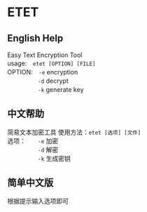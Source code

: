 # ETET

## English Help

Easy Text Encryption Tool  
usage:　`etet [OPTION] [FILE]`  
OPTION:　`-e` encryption  
　　　　　`-d` decrypt  
　　　　　`-k` generate key  

## 中文帮助

简易文本加密工具
使用方法：`etet [选项] [文件]`  
选项：　　`-e` 加密  
　　　　　`-d` 解密  
　　　　　`-k` 生成密钥  

## 简单中文版

根据提示输入选项即可
